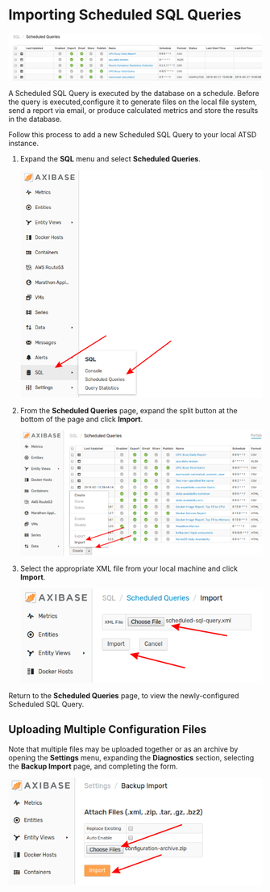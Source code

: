 # Importing Scheduled SQL Queries

![](./images/sched-sql.png)

A Scheduled SQL Query is executed by the database on a schedule. Before the query is executed,configure it to generate files on the local file system, send a report via email, or produce calculated metrics and store the results in the database.

Follow this process to add a new Scheduled SQL Query to your local ATSD instance.

1. Expand the **SQL** menu and select **Scheduled Queries**.

    ![](./images/sql-schd.png)

2. From the **Scheduled Queries** page, expand the split button at the bottom of the page and click **Import**.

    ![](./images/sql-split-import.png)

3. Select the appropriate XML file from your local machine and click **Import**.

    ![](./images/import-sql.png)

Return to the **Scheduled Queries** page, to view the newly-configured Scheduled SQL Query.

## Uploading Multiple Configuration Files

Note that multiple files may be uploaded together or as an archive by opening the **Settings** menu, expanding the **Diagnostics** section, selecting the **Backup Import** page, and completing the form.

![](./images/backup-import.png)
